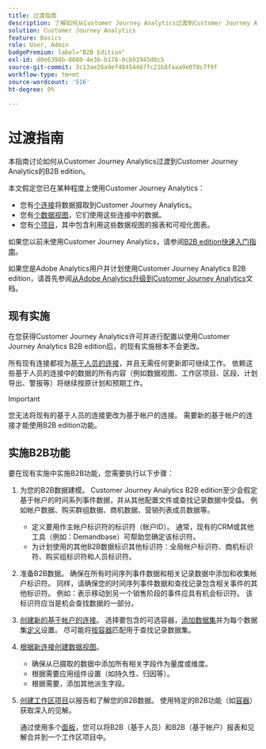 ```yaml
---
title: 过渡指南
description: 了解如何从Customer Journey Analytics过渡到Customer Journey Analytics B2B edition
solution: Customer Journey Analytics
feature: Basics
role: User, Admin
badgePremium: label="B2B Edition"
exl-id: d0e6398b-8080-4e36-b178-0cb91945d0c5
source-git-commit: 3c13ae26a9ef48454467fc21b8faaa9e078c7f9f
workflow-type: tm+mt
source-wordcount: '516'
ht-degree: 0%

---
```


# 过渡指南

本指南讨论如何从Customer Journey Analytics过渡到Customer Journey Analytics的B2B edition。

本文假定您已在某种程度上使用Customer Journey Analytics：

* 您有[个连接](/help/connections/overview.md)将数据摄取到Customer Journey Analytics。
* 您有[个数据视图](/help/data-views/data-views.md)，它们使用这些连接中的数据。
* 您有[个项目](/help/analysis-workspace/home.md)，其中包含利用这些数据视图的报表和可视化图表。

如果您以前未使用Customer Journey Analytics，请参阅[B2B edition快速入门指南](cja-b2b-quick-start-guide.md)。

如果您是Adobe Analytics用户并计划使用Customer Journey Analytics B2B edition，请首先参阅[从Adobe Analytics升级到Customer Journey Analytics](cja-upgrade/cja-upgrade-recommendations.md)文档。


## 现有实施

在您获得Customer Journey Analytics许可并进行配置以使用Customer Journey Analytics B2B edition后，的现有实施根本不会更改。

所有现有连接都视为[基于人员的连接](cja-b2b-concepts-features.md#connections-and-identifiers)，并且无需任何更新即可继续工作。 依赖这些基于人员的连接中的数据的所有内容（例如数据视图、工作区项目、区段、计划导出、警报等）将继续按原计划和预期工作。

>[!IMPORTANT]
>
>您无法将现有的基于人员的连接更改为基于帐户的连接。 需要新的基于帐户的连接才能使用B2B edition功能。
>


## 实施B2B功能

要在现有实施中实施B2B功能，您需要执行以下步骤：

1. 为您的B2B数据建模。 Customer Journey Analytics B2B edition至少会假定基于帐户的时间系列事件数据，并从其他配置文件或查找记录数据中受益。 例如帐户数据、购买群组数据、商机数据、营销列表成员数据等。

   * 定义要用作主帐户标识符的标识符（帐户ID）。 通常，现有的CRM或其他工具（例如：Demandbase）可帮助您确定该标识符。
   * 为计划使用的其他B2B数据标识其他标识符：全局帐户标识符、商机标识符、购买组标识符和人员标识符。

1. 准备B2B数据。 确保在所有时间序列事件数据和相关记录数据中添加和收集帐户标识符。 同样，请确保您的时间序列事件数据和查找记录包含相关事件的其他标识符。 例如：表示移动到另一个销售阶段的事件应具有机会标识符。 该标识符应当是机会查找数据的一部分。

1. [创建新的基于帐户的连接](/help/connections/create-connection.md#account-based-connection)。 选择要包含的可选容器，[添加数据集](/help/connections/create-connection.md#add-datasets)并为每个数据集[定义](/help/connections/create-connection.md#dataset-settings)设置。 尽可能将[按容器](cja-b2b-concepts-features.md#match-by-container)匹配用于查找记录数据集。

1. [根据新连接创建数据视图](/help/data-views/create-dataview.md)。

   * 确保从已摄取的数据中添加所有相关字段作为量度或维度。
   * 根据需要应用组件设置（如持久性、归因等）。
   * 根据需要，添加其他派生字段。

1. [创建工作区项目](/help/analysis-workspace/build-workspace-project/create-projects.md)以报告和了解您的B2B数据。 使用特定的B2B功能（如[容器](cja-b2b-concepts-features.md#containers)）获取深入的见解。

   通过使用多个[面板](/help/analysis-workspace/c-panels/panels.md)，您可以将B2B（基于人员）和B2B（基于帐户）报表和见解合并到一个工作区项目中。
